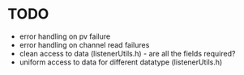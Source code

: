 # TODO

* error handling on pv failure
* error handling on channel read failures 
* clean access to data (listenerUtils.h)  - are all the fields required?
* uniform access to data for different datatype (listenerUtils.h) 
